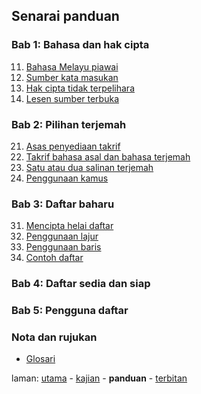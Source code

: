 ---
---

## Senarai panduan

### Bab 1: Bahasa dan hak cipta

11. [Bahasa Melayu piawai][211]
12. [Sumber kata masukan][212]
13. [Hak cipta tidak terpelihara][213]
14. [Lesen sumber terbuka][214]

### Bab 2: Pilihan terjemah

21. [Asas penyediaan takrif][221]
22. [Takrif bahasa asal dan bahasa terjemah][222]
23. [Satu atau dua salinan terjemah][223]
24. [Penggunaan kamus][224]

### Bab 3: Daftar baharu

31. [Mencipta helai daftar][231]
32. [Penggunaan lajur][232]
33. [Penggunaan baris][233]
34. [Contoh daftar][234]

### Bab 4: Daftar sedia dan siap

### Bab 5: Pengguna daftar

### Nota dan rujukan

* [Glosari][291]

laman: [utama][0] - [kajian][1] - **panduan** - [terbitan][3]

  [0]: ../index.md
  [1]: ../kajian/index.md
  [3]: ../terbitan/index.md
  [211]: bab/piawai.md
  [212]: bab/sumber.md
  [213]: bab/hak-cipta.md
  [214]: bab/lesen.md
  [221]: bab/asas.md
  [222]: bab/takrif.md
  [223]: bab/salinan.md
  [224]: bab/kamus.md
  [231]: bab/helai.md
  [232]: bab/lajur.md
  [233]: bab/baris.md
  [234]: bab/contoh.md
  [291]: ruj/glosari.md
